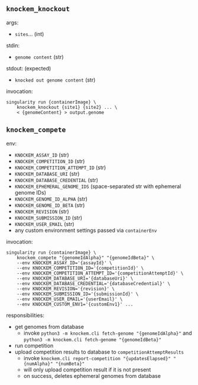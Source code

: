 ## `knockem_knockout`

args:
- `sites`... (int)

stdin:
- `genome content` (str)

stdout: (expected)
- `knocked out genome content` (str)

invocation:
```
singularity run {containerImage} \
    knockem_knockout {site1} {site2} ... \
    < {genomeContent} > output.genome
```

## `knockem_compete`

env:
- `KNOCKEM_ASSAY_ID` (str)
- `KNOCKEM_COMPETITION_ID` (str)
- `KNOCKEM_COMPETITION_ATTEMPT_ID` (str)
- `KNOCKEM_DATABASE_URI` (str)
- `KNOCKEM_DATABASE_CREDENTIAL` (str)
- `KNOCKEM_EPHEMERAL_GENOME_IDS` (space-separated str with ephemeral genome IDs)
- `KNOCKEM_GENOME_ID_ALPHA` (str)
- `KNOCKEM_GENOME_ID_BETA` (str)
- `KNOCKEM_REVISION` (str)
- `KNOCKEM_SUBMISSION_ID` (str)
- `KNOCKEM_USER_EMAIL` (str)
- any custom environment settings passed via `containerEnv`

invocation:
```
singularity run {containerImage} \
    knockem_compete "{genomeIdAlpha}" "{genomeIdBeta}" \
    --env KNOCKEM_ASSAY_ID='{assayId}' \
    --env KNOCKEM_COMPETITION_ID='{competitionId}' \
    --env KNOCKEM_COMPETITION_ATTEMPT_ID='{competitionAttemptId}' \
    --env KNOCKEM_DATABASE_URI='{databaseUri}' \
    --env KNOCKEM_DATABASE_CREDENTIAL='{databaseCredential}' \
    --env KNOCKEM_REVISION='{revision}' \
    --env KNOCKEM_SUBMISSION_ID='{submissionId}' \
    --env KNOCKEM_USER_EMAIL='{userEmail}' \
    --env KNOCKEM_CUSTOM_ENV1='{customEnv1}' ...
```

responsibilities:
- get genomes from database
    - invoke `python3 -m knockem.cli fetch-genome "{genomeIdAlpha}"` and `python3 -m knockem.cli fetch-genome "{genomeIdBeta}"`
- run competition
- upload competition results to database to `competitionAttemptResults`
    - invoke `knockem.cli report-competition "{updatesElapsed}" "{numAlpha}" "{numBeta}"`
    - will only upload competition result if it is not present
    - on success, deletes ephemeral genomes from database
